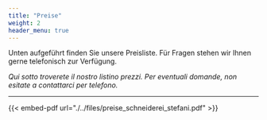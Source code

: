 ```yaml
---
title: "Preise"
weight: 2
header_menu: true
---
```


Unten aufgeführt finden Sie unsere Preisliste. Für Fragen stehen wir Ihnen gerne telefonisch zur Verfügung. 

_Qui sotto troverete il nostro listino prezzi. Per eventuali domande, non esitate a contattarci per telefono._


---

{{< embed-pdf url="./../files/preise_schneiderei_stefani.pdf" >}}

&nbsp;
